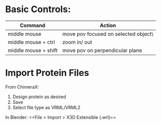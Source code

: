 # Basic Controls:

| Command              | Action                               |
| -------------------- | ------------------------------------ |
| middle mouse         | move pov focused on selected object\ |
| middle mouse + ctrl  | zoom in/ out                         |
| middle mouse + shift | move pov on perpendicular plane      |

# Import Protein Files

From ChimeraX:
1. Design protein as desired
2. Save
3. Select file type as VRML/VRML2

In Blender:
==File > Import > X3D Extensible (.wrl)==


